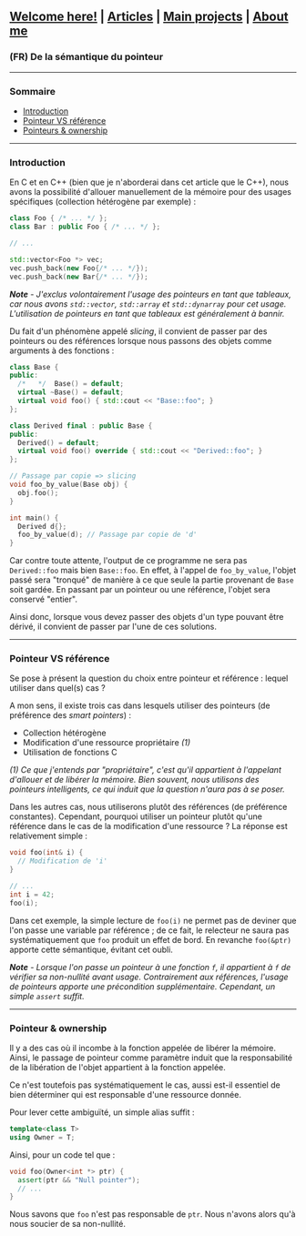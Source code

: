 ## [Welcome here!](https://vpenando.github.io) | [Articles](https://vpenando.github.io/articles.html) | [Main projects](https://vpenando.github.io/projects.html) | [About me](https://vpenando.github.io/about.html)

### (FR) De la sémantique du pointeur

---

### Sommaire
* [Introduction](#introduction)
* [Pointeur VS référence](#pointeur_vs_reference)
* [Pointeurs & ownership](#pointeurs_et_ownership)

---

### Introduction
En C et en C++ (bien que je n'aborderai dans cet article que le C++), nous avons la possibilité d'allouer manuellement de la mémoire pour des usages spécifiques (collection hétérogène par exemple) :
```cpp
class Foo { /* ... */ };
class Bar : public Foo { /* ... */ };

// ...

std::vector<Foo *> vec;
vec.push_back(new Foo{/* ... */});
vec.push_back(new Bar{/* ... */});
```
***Note*** - *J'exclus volontairement l'usage des pointeurs en tant que tableaux, car nous avons `std::vector`, `std::array` et `std::dynarray` pour cet usage. L'utilisation de pointeurs en tant que tableaux est généralement à bannir.*

Du fait d'un phénomène appelé *slicing*, il convient de passer par des pointeurs ou des références lorsque nous passons des objets comme arguments à des fonctions :
```cpp
class Base {
public:
  /*   */  Base() = default;
  virtual ~Base() = default;
  virtual void foo() { std::cout << "Base::foo"; }
};

class Derived final : public Base {
public:
  Derived() = default;
  virtual void foo() override { std::cout << "Derived::foo"; }
};

// Passage par copie => slicing
void foo_by_value(Base obj) {
  obj.foo();
}

int main() {
  Derived d{};
  foo_by_value(d); // Passage par copie de 'd'
}
```
Car contre toute attente, l'output de ce programme ne sera pas `Derived::foo` mais bien `Base::foo`. En effet, à l'appel de `foo_by_value`, l'objet passé sera "tronqué" de manière à ce que seule la partie provenant de `Base` soit gardée. En passant par un pointeur ou une référence, l'objet sera conservé "entier".

Ainsi donc, lorsque vous devez passer des objets d'un type pouvant être dérivé, il convient de passer par l'une de ces solutions.

---

### <a name="pointeur_vs_reference">Pointeur VS référence</a>
Se pose à présent la question du choix entre pointeur et référence : lequel utiliser dans quel(s) cas ?

A mon sens, il existe trois cas dans lesquels utiliser des pointeurs (de préférence des *smart pointers*) :
* Collection hétérogène
* Modification d'une ressource propriétaire *(1)*
* Utilisation de fonctions C

*(1) Ce que j'entends par "propriétaire", c'est qu'il appartient à l'appelant d'allouer et de libérer la mémoire. Bien souvent, nous utilisons des pointeurs intelligents, ce qui induit que la question n'aura pas à se poser.*

Dans les autres cas, nous utiliserons plutôt des références (de préférence constantes).
Cependant, pourquoi utiliser un pointeur plutôt qu'une référence dans le cas de la modification d'une ressource ? La réponse est relativement simple :
```cpp
void foo(int& i) {
  // Modification de 'i'
}

// ...
int i = 42;
foo(i);
```
Dans cet exemple, la simple lecture de `foo(i)` ne permet pas de deviner que l'on passe une variable par référence ; de ce fait, le relecteur ne saura pas systématiquement que `foo` produit un effet de bord.
En revanche `foo(&ptr)` apporte cette sémantique, évitant cet oubli.

***Note** - Lorsque l'on passe un pointeur à une fonction `f`, il appartient à `f` de vérifier sa non-nullité avant usage. Contrairement aux références, l'usage de pointeurs apporte une précondition supplémentaire. Cependant, un simple `assert` suffit.*

---

### <a name="pointeurs_et_ownership">Pointeur & ownership</a>
Il y a des cas où il incombe à la fonction appelée de libérer la mémoire. Ainsi, le passage de pointeur comme paramètre induit que la responsabilité de la libération de l'objet appartient à la fonction appelée.

Ce n'est toutefois pas systématiquement le cas, aussi est-il essentiel de bien déterminer qui est responsable d'une ressource donnée.

Pour lever cette ambiguïté, un simple alias suffit :
```cpp
template<class T>
using Owner = T;
```
Ainsi, pour un code tel que :
```cpp
void foo(Owner<int *> ptr) {
  assert(ptr && "Null pointer");
  // ...
}
```
Nous savons que `foo` n'est pas responsable de `ptr`. Nous n'avons alors qu'à nous soucier de sa non-nullité.
